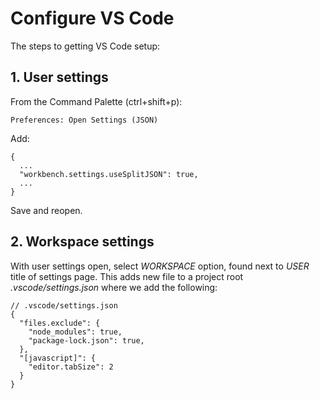 # Configure VS Code
The steps to getting VS Code setup:

## 1. User settings
From the Command Palette (ctrl+shift+p):
```
Preferences: Open Settings (JSON)
```

Add:
```
{
  ...
  "workbench.settings.useSplitJSON": true,
  ...
}
```

Save and reopen.

## 2. Workspace settings
With user settings open, select *WORKSPACE* option, found next to
*USER* title of settings page. This adds new file to a project
root *.vscode/settings.json* where we add the following:
```
// .vscode/settings.json
{
  "files.exclude": {
    "node_modules": true,
    "package-lock.json": true,
  },
  "[javascript]": {
    "editor.tabSize": 2
  }
}
```
